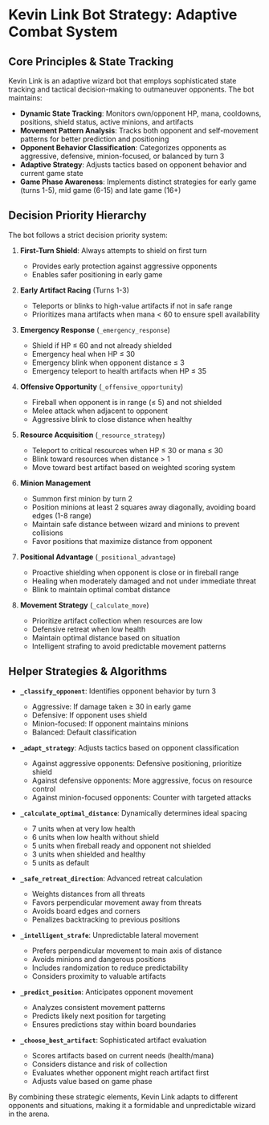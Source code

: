 # Kevin Link Bot Strategy: Adaptive Combat System

## Core Principles & State Tracking

Kevin Link is an adaptive wizard bot that employs sophisticated state tracking and tactical decision-making to outmaneuver opponents. The bot maintains:

- **Dynamic State Tracking**: Monitors own/opponent HP, mana, cooldowns, positions, shield status, active minions, and artifacts
- **Movement Pattern Analysis**: Tracks both opponent and self-movement patterns for better prediction and positioning
- **Opponent Behavior Classification**: Categorizes opponents as aggressive, defensive, minion-focused, or balanced by turn 3
- **Adaptive Strategy**: Adjusts tactics based on opponent behavior and current game state
- **Game Phase Awareness**: Implements distinct strategies for early game (turns 1-5), mid game (6-15) and late game (16+)

## Decision Priority Hierarchy

The bot follows a strict decision priority system:

1. **First-Turn Shield**: Always attempts to shield on first turn
   - Provides early protection against aggressive opponents
   - Enables safer positioning in early game

2. **Early Artifact Racing** (Turns 1-3)
   - Teleports or blinks to high-value artifacts if not in safe range
   - Prioritizes mana artifacts when mana < 60 to ensure spell availability

3. **Emergency Response** (`_emergency_response`)
   - Shield if HP ≤ 60 and not already shielded
   - Emergency heal when HP ≤ 30
   - Emergency blink when opponent distance ≤ 3
   - Emergency teleport to health artifacts when HP ≤ 35

4. **Offensive Opportunity** (`_offensive_opportunity`)
   - Fireball when opponent is in range (≤ 5) and not shielded
   - Melee attack when adjacent to opponent
   - Aggressive blink to close distance when healthy

5. **Resource Acquisition** (`_resource_strategy`)
   - Teleport to critical resources when HP ≤ 30 or mana ≤ 30
   - Blink toward resources when distance > 1
   - Move toward best artifact based on weighted scoring system

6. **Minion Management**
   - Summon first minion by turn 2
   - Position minions at least 2 squares away diagonally, avoiding board edges (1-8 range)
   - Maintain safe distance between wizard and minions to prevent collisions
   - Favor positions that maximize distance from opponent

7. **Positional Advantage** (`_positional_advantage`)
   - Proactive shielding when opponent is close or in fireball range
   - Healing when moderately damaged and not under immediate threat
   - Blink to maintain optimal combat distance

8. **Movement Strategy** (`_calculate_move`)
   - Prioritize artifact collection when resources are low
   - Defensive retreat when low health
   - Maintain optimal distance based on situation
   - Intelligent strafing to avoid predictable movement patterns

## Helper Strategies & Algorithms

- **`_classify_opponent`**: Identifies opponent behavior by turn 3
  - Aggressive: If damage taken ≥ 30 in early game
  - Defensive: If opponent uses shield
  - Minion-focused: If opponent maintains minions
  - Balanced: Default classification

- **`_adapt_strategy`**: Adjusts tactics based on opponent classification
  - Against aggressive opponents: Defensive positioning, prioritize shield
  - Against defensive opponents: More aggressive, focus on resource control
  - Against minion-focused opponents: Counter with targeted attacks

- **`_calculate_optimal_distance`**: Dynamically determines ideal spacing
  - 7 units when at very low health
  - 6 units when low health without shield
  - 5 units when fireball ready and opponent not shielded
  - 3 units when shielded and healthy
  - 5 units as default

- **`_safe_retreat_direction`**: Advanced retreat calculation
  - Weights distances from all threats
  - Favors perpendicular movement away from threats
  - Avoids board edges and corners
  - Penalizes backtracking to previous positions

- **`_intelligent_strafe`**: Unpredictable lateral movement
  - Prefers perpendicular movement to main axis of distance
  - Avoids minions and dangerous positions
  - Includes randomization to reduce predictability
  - Considers proximity to valuable artifacts

- **`_predict_position`**: Anticipates opponent movement
  - Analyzes consistent movement patterns
  - Predicts likely next position for targeting
  - Ensures predictions stay within board boundaries

- **`_choose_best_artifact`**: Sophisticated artifact evaluation
  - Scores artifacts based on current needs (health/mana)
  - Considers distance and risk of collection
  - Evaluates whether opponent might reach artifact first
  - Adjusts value based on game phase

By combining these strategic elements, Kevin Link adapts to different opponents and situations, making it a formidable and unpredictable wizard in the arena.